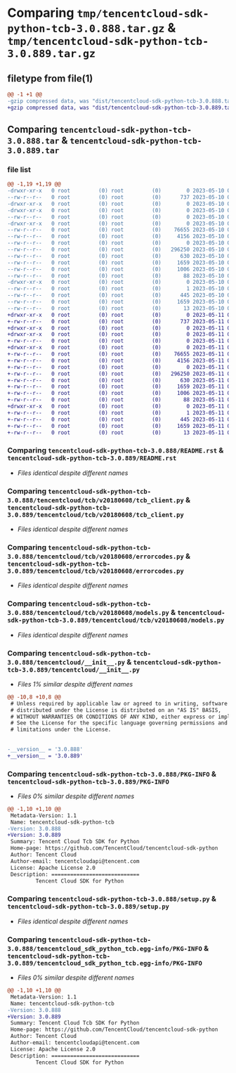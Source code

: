 # Comparing `tmp/tencentcloud-sdk-python-tcb-3.0.888.tar.gz` & `tmp/tencentcloud-sdk-python-tcb-3.0.889.tar.gz`

## filetype from file(1)

```diff
@@ -1 +1 @@
-gzip compressed data, was "dist/tencentcloud-sdk-python-tcb-3.0.888.tar", last modified: Wed May 10 02:49:00 2023, max compression
+gzip compressed data, was "dist/tencentcloud-sdk-python-tcb-3.0.889.tar", last modified: Thu May 11 03:15:06 2023, max compression
```

## Comparing `tencentcloud-sdk-python-tcb-3.0.888.tar` & `tencentcloud-sdk-python-tcb-3.0.889.tar`

### file list

```diff
@@ -1,19 +1,19 @@
-drwxr-xr-x   0 root         (0) root         (0)        0 2023-05-10 02:49:00.000000 tencentcloud-sdk-python-tcb-3.0.888/
--rw-r--r--   0 root         (0) root         (0)      737 2023-05-10 02:49:00.000000 tencentcloud-sdk-python-tcb-3.0.888/README.rst
-drwxr-xr-x   0 root         (0) root         (0)        0 2023-05-10 02:49:00.000000 tencentcloud-sdk-python-tcb-3.0.888/tencentcloud/
-drwxr-xr-x   0 root         (0) root         (0)        0 2023-05-10 02:49:00.000000 tencentcloud-sdk-python-tcb-3.0.888/tencentcloud/tcb/
--rw-r--r--   0 root         (0) root         (0)        0 2023-05-10 02:49:00.000000 tencentcloud-sdk-python-tcb-3.0.888/tencentcloud/tcb/__init__.py
-drwxr-xr-x   0 root         (0) root         (0)        0 2023-05-10 02:49:00.000000 tencentcloud-sdk-python-tcb-3.0.888/tencentcloud/tcb/v20180608/
--rw-r--r--   0 root         (0) root         (0)    76655 2023-05-10 02:49:00.000000 tencentcloud-sdk-python-tcb-3.0.888/tencentcloud/tcb/v20180608/tcb_client.py
--rw-r--r--   0 root         (0) root         (0)     4156 2023-05-10 02:49:00.000000 tencentcloud-sdk-python-tcb-3.0.888/tencentcloud/tcb/v20180608/errorcodes.py
--rw-r--r--   0 root         (0) root         (0)        0 2023-05-10 02:49:00.000000 tencentcloud-sdk-python-tcb-3.0.888/tencentcloud/tcb/v20180608/__init__.py
--rw-r--r--   0 root         (0) root         (0)   296250 2023-05-10 02:49:00.000000 tencentcloud-sdk-python-tcb-3.0.888/tencentcloud/tcb/v20180608/models.py
--rw-r--r--   0 root         (0) root         (0)      630 2023-05-10 02:49:00.000000 tencentcloud-sdk-python-tcb-3.0.888/tencentcloud/__init__.py
--rw-r--r--   0 root         (0) root         (0)     1659 2023-05-10 02:49:00.000000 tencentcloud-sdk-python-tcb-3.0.888/PKG-INFO
--rw-r--r--   0 root         (0) root         (0)     1006 2023-05-10 02:49:00.000000 tencentcloud-sdk-python-tcb-3.0.888/setup.py
--rw-r--r--   0 root         (0) root         (0)       88 2023-05-10 02:49:00.000000 tencentcloud-sdk-python-tcb-3.0.888/setup.cfg
-drwxr-xr-x   0 root         (0) root         (0)        0 2023-05-10 02:49:00.000000 tencentcloud-sdk-python-tcb-3.0.888/tencentcloud_sdk_python_tcb.egg-info/
--rw-r--r--   0 root         (0) root         (0)        1 2023-05-10 02:49:00.000000 tencentcloud-sdk-python-tcb-3.0.888/tencentcloud_sdk_python_tcb.egg-info/dependency_links.txt
--rw-r--r--   0 root         (0) root         (0)      445 2023-05-10 02:49:00.000000 tencentcloud-sdk-python-tcb-3.0.888/tencentcloud_sdk_python_tcb.egg-info/SOURCES.txt
--rw-r--r--   0 root         (0) root         (0)     1659 2023-05-10 02:49:00.000000 tencentcloud-sdk-python-tcb-3.0.888/tencentcloud_sdk_python_tcb.egg-info/PKG-INFO
--rw-r--r--   0 root         (0) root         (0)       13 2023-05-10 02:49:00.000000 tencentcloud-sdk-python-tcb-3.0.888/tencentcloud_sdk_python_tcb.egg-info/top_level.txt
+drwxr-xr-x   0 root         (0) root         (0)        0 2023-05-11 03:15:06.000000 tencentcloud-sdk-python-tcb-3.0.889/
+-rw-r--r--   0 root         (0) root         (0)      737 2023-05-11 03:15:06.000000 tencentcloud-sdk-python-tcb-3.0.889/README.rst
+drwxr-xr-x   0 root         (0) root         (0)        0 2023-05-11 03:15:06.000000 tencentcloud-sdk-python-tcb-3.0.889/tencentcloud/
+drwxr-xr-x   0 root         (0) root         (0)        0 2023-05-11 03:15:06.000000 tencentcloud-sdk-python-tcb-3.0.889/tencentcloud/tcb/
+-rw-r--r--   0 root         (0) root         (0)        0 2023-05-11 03:15:06.000000 tencentcloud-sdk-python-tcb-3.0.889/tencentcloud/tcb/__init__.py
+drwxr-xr-x   0 root         (0) root         (0)        0 2023-05-11 03:15:06.000000 tencentcloud-sdk-python-tcb-3.0.889/tencentcloud/tcb/v20180608/
+-rw-r--r--   0 root         (0) root         (0)    76655 2023-05-11 03:15:06.000000 tencentcloud-sdk-python-tcb-3.0.889/tencentcloud/tcb/v20180608/tcb_client.py
+-rw-r--r--   0 root         (0) root         (0)     4156 2023-05-11 03:15:06.000000 tencentcloud-sdk-python-tcb-3.0.889/tencentcloud/tcb/v20180608/errorcodes.py
+-rw-r--r--   0 root         (0) root         (0)        0 2023-05-11 03:15:06.000000 tencentcloud-sdk-python-tcb-3.0.889/tencentcloud/tcb/v20180608/__init__.py
+-rw-r--r--   0 root         (0) root         (0)   296250 2023-05-11 03:15:06.000000 tencentcloud-sdk-python-tcb-3.0.889/tencentcloud/tcb/v20180608/models.py
+-rw-r--r--   0 root         (0) root         (0)      630 2023-05-11 03:15:06.000000 tencentcloud-sdk-python-tcb-3.0.889/tencentcloud/__init__.py
+-rw-r--r--   0 root         (0) root         (0)     1659 2023-05-11 03:15:06.000000 tencentcloud-sdk-python-tcb-3.0.889/PKG-INFO
+-rw-r--r--   0 root         (0) root         (0)     1006 2023-05-11 03:15:06.000000 tencentcloud-sdk-python-tcb-3.0.889/setup.py
+-rw-r--r--   0 root         (0) root         (0)       88 2023-05-11 03:15:06.000000 tencentcloud-sdk-python-tcb-3.0.889/setup.cfg
+drwxr-xr-x   0 root         (0) root         (0)        0 2023-05-11 03:15:06.000000 tencentcloud-sdk-python-tcb-3.0.889/tencentcloud_sdk_python_tcb.egg-info/
+-rw-r--r--   0 root         (0) root         (0)        1 2023-05-11 03:15:06.000000 tencentcloud-sdk-python-tcb-3.0.889/tencentcloud_sdk_python_tcb.egg-info/dependency_links.txt
+-rw-r--r--   0 root         (0) root         (0)      445 2023-05-11 03:15:06.000000 tencentcloud-sdk-python-tcb-3.0.889/tencentcloud_sdk_python_tcb.egg-info/SOURCES.txt
+-rw-r--r--   0 root         (0) root         (0)     1659 2023-05-11 03:15:06.000000 tencentcloud-sdk-python-tcb-3.0.889/tencentcloud_sdk_python_tcb.egg-info/PKG-INFO
+-rw-r--r--   0 root         (0) root         (0)       13 2023-05-11 03:15:06.000000 tencentcloud-sdk-python-tcb-3.0.889/tencentcloud_sdk_python_tcb.egg-info/top_level.txt
```

### Comparing `tencentcloud-sdk-python-tcb-3.0.888/README.rst` & `tencentcloud-sdk-python-tcb-3.0.889/README.rst`

 * *Files identical despite different names*

### Comparing `tencentcloud-sdk-python-tcb-3.0.888/tencentcloud/tcb/v20180608/tcb_client.py` & `tencentcloud-sdk-python-tcb-3.0.889/tencentcloud/tcb/v20180608/tcb_client.py`

 * *Files identical despite different names*

### Comparing `tencentcloud-sdk-python-tcb-3.0.888/tencentcloud/tcb/v20180608/errorcodes.py` & `tencentcloud-sdk-python-tcb-3.0.889/tencentcloud/tcb/v20180608/errorcodes.py`

 * *Files identical despite different names*

### Comparing `tencentcloud-sdk-python-tcb-3.0.888/tencentcloud/tcb/v20180608/models.py` & `tencentcloud-sdk-python-tcb-3.0.889/tencentcloud/tcb/v20180608/models.py`

 * *Files identical despite different names*

### Comparing `tencentcloud-sdk-python-tcb-3.0.888/tencentcloud/__init__.py` & `tencentcloud-sdk-python-tcb-3.0.889/tencentcloud/__init__.py`

 * *Files 1% similar despite different names*

```diff
@@ -10,8 +10,8 @@
 # Unless required by applicable law or agreed to in writing, software
 # distributed under the License is distributed on an "AS IS" BASIS,
 # WITHOUT WARRANTIES OR CONDITIONS OF ANY KIND, either express or implied.
 # See the License for the specific language governing permissions and
 # limitations under the License.
 
 
-__version__ = '3.0.888'
+__version__ = '3.0.889'
```

### Comparing `tencentcloud-sdk-python-tcb-3.0.888/PKG-INFO` & `tencentcloud-sdk-python-tcb-3.0.889/PKG-INFO`

 * *Files 0% similar despite different names*

```diff
@@ -1,10 +1,10 @@
 Metadata-Version: 1.1
 Name: tencentcloud-sdk-python-tcb
-Version: 3.0.888
+Version: 3.0.889
 Summary: Tencent Cloud Tcb SDK for Python
 Home-page: https://github.com/TencentCloud/tencentcloud-sdk-python
 Author: Tencent Cloud
 Author-email: tencentcloudapi@tencent.com
 License: Apache License 2.0
 Description: ============================
         Tencent Cloud SDK for Python
```

### Comparing `tencentcloud-sdk-python-tcb-3.0.888/setup.py` & `tencentcloud-sdk-python-tcb-3.0.889/setup.py`

 * *Files identical despite different names*

### Comparing `tencentcloud-sdk-python-tcb-3.0.888/tencentcloud_sdk_python_tcb.egg-info/PKG-INFO` & `tencentcloud-sdk-python-tcb-3.0.889/tencentcloud_sdk_python_tcb.egg-info/PKG-INFO`

 * *Files 0% similar despite different names*

```diff
@@ -1,10 +1,10 @@
 Metadata-Version: 1.1
 Name: tencentcloud-sdk-python-tcb
-Version: 3.0.888
+Version: 3.0.889
 Summary: Tencent Cloud Tcb SDK for Python
 Home-page: https://github.com/TencentCloud/tencentcloud-sdk-python
 Author: Tencent Cloud
 Author-email: tencentcloudapi@tencent.com
 License: Apache License 2.0
 Description: ============================
         Tencent Cloud SDK for Python
```

